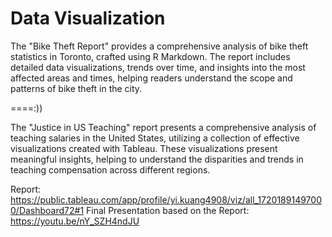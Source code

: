 # Data Visualization

The "Bike Theft Report" provides a comprehensive analysis of bike theft statistics in Toronto, crafted using R Markdown. The report includes detailed data visualizations, trends over time, and insights into the most affected areas and times, helping readers understand the scope and patterns of bike theft in the city.



====:))


The "Justice in US Teaching" report presents a comprehensive analysis of teaching salaries in the United States, utilizing a collection of effective visualizations created with Tableau. These visualizations present meaningful insights, helping to understand the disparities and trends in teaching compensation across different regions.

Report:
https://public.tableau.com/app/profile/yi.kuang4908/viz/all_17201891497000/Dashboard72#1
Final Presentation based on the Report:
https://youtu.be/nY_SZH4ndJU


